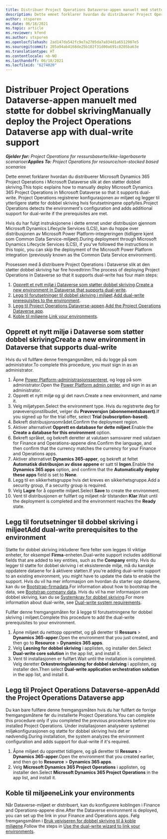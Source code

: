 ```yaml
---
title: Distribuer Project Operations Dataverse-appen manuelt med støtte for dobbel skriving
description: Dette emnet forklarer hvordan du distribuerer Project Operations Dataverse-appen manuelt slik at den støtter dobbel skriving.
author: stsporen
ms.date: 06/18/2021
ms.topic: article
ms.reviewer: kfend
ms.author: stsporen
ms.openlocfilehash: 2ad147da542fc9e7a2705da7a834d1a6512907e5
ms.sourcegitcommit: 205a94ab4168de25b102f31d00a691c8205ba63e
ms.translationtype: HT
ms.contentlocale: nb-NO
ms.lasthandoff: 06/18/2021
ms.locfileid: "6274020"
---
```

# <a name="manually-deploy-the-project-operations-dataverse-app-with-dual-write-support"></a><span data-ttu-id="fdced-103">Distribuer Project Operations Dataverse-appen manuelt med støtte for dobbel skriving</span><span class="sxs-lookup"><span data-stu-id="fdced-103">Manually deploy the Project Operations Dataverse app with dual-write support</span></span>

<span data-ttu-id="fdced-104">_**Gjelder for:** Project Operations for ressursbaserte/ikke-lagerbaserte scenarioer_</span><span class="sxs-lookup"><span data-stu-id="fdced-104">_**Applies To:** Project Operations for resource/non-stocked based scenarios_</span></span>

<span data-ttu-id="fdced-105">Dette emnet forklarer hvordan du distribuerer Microsoft Dynamics 365 Project Operations i Microsoft Dataverse slik at den støtter dobbel skriving.</span><span class="sxs-lookup"><span data-stu-id="fdced-105">This topic explains how to manually deploy Microsoft Dynamics 365 Project Operations in Microsoft Dataverse so that it supports dual-write.</span></span> <span data-ttu-id="fdced-106">Project Operations registrerer konfigurasjonen av miljøet og legger til ytterligere støtte for dobbel skriving hvis forutsetningene oppfylles.</span><span class="sxs-lookup"><span data-stu-id="fdced-106">Project Operations detects the environment's configuration and adds additional support for dual-write if the prerequisites are met.</span></span>

<span data-ttu-id="fdced-107">Hvis du har fulgt instruksjonene i dette emnet under distribusjon gjennom Microsoft Dynamics Lifecycle Services (LCS), kan du hoppe over distribusjonen av Microsoft Power Platform-integreringen (tidligere kjent som Common Data Service-miljøet).</span><span class="sxs-lookup"><span data-stu-id="fdced-107">During deployment through Microsoft Dynamics Lifecycle Services (LCS), if you've followed the instructions in this topic, you can skip the deployment of the Microsoft Power Platform integration (previously known as the Common Data Service environment).</span></span>

<span data-ttu-id="fdced-108">Prosessen med å distribuere Project Operations i Dataverse slik at den støtter dobbel skriving har fire hovedtrinn:</span><span class="sxs-lookup"><span data-stu-id="fdced-108">The process of deploying Project Operations in Dataverse so that it supports dual-write has four main steps:</span></span>

1. <span data-ttu-id="fdced-109">[Opprett et nytt miljø i Dataverse som støtter dobbel skriving](#create).</span><span class="sxs-lookup"><span data-stu-id="fdced-109">[Create a new environment in Dataverse that supports dual-write](#create).</span></span>
2. <span data-ttu-id="fdced-110">[Legg til forutsetninger til dobbel skriving i miljøet](#prerequisites).</span><span class="sxs-lookup"><span data-stu-id="fdced-110">[Add dual-write prerequisites to the environment](#prerequisites).</span></span>
3. <span data-ttu-id="fdced-111">[Legg til Project Operations Dataverse-appen](#dataverse).</span><span class="sxs-lookup"><span data-stu-id="fdced-111">[Add the Project Operations Dataverse app](#dataverse).</span></span>
4. <span data-ttu-id="fdced-112">[Koble til miljøene](#link).</span><span class="sxs-lookup"><span data-stu-id="fdced-112">[Link your environments](#link).</span></span>

## <a name="create-a-new-environment-in-dataverse-that-supports-dual-write"></a><a name="create"></a><span data-ttu-id="fdced-113">Opprett et nytt miljø i Dataverse som støtter dobbel skriving</span><span class="sxs-lookup"><span data-stu-id="fdced-113">Create a new environment in Dataverse that supports dual-write</span></span>

<span data-ttu-id="fdced-114">Hvis du vil fullføre denne fremgangsmåten, må du logge på som administrator.</span><span class="sxs-lookup"><span data-stu-id="fdced-114">To complete this procedure, you must sign in as an administrator.</span></span>

1. <span data-ttu-id="fdced-115">Åpne [Power Platform-administrasjonssenteret](https://admin.powerplatform.com), og logg på som administrator.</span><span class="sxs-lookup"><span data-stu-id="fdced-115">Open the [Power Platform admin center](https://admin.powerplatform.com), and sign in as an administrator.</span></span>
2. <span data-ttu-id="fdced-116">Opprett et nytt miljø og gi det navn.</span><span class="sxs-lookup"><span data-stu-id="fdced-116">Create a new environment, and name it.</span></span>
3. <span data-ttu-id="fdced-117">Velg miljøtypen.</span><span class="sxs-lookup"><span data-stu-id="fdced-117">Select the environment type.</span></span> <span data-ttu-id="fdced-118">Hvis du registrerte deg for prøveversjonstilbudet, velger du **Prøveversjon (abonnementsbasert)**.</span><span class="sxs-lookup"><span data-stu-id="fdced-118">If you signed up for the trial offer, select **Trial (subscription-based)**.</span></span>
4. <span data-ttu-id="fdced-119">Bekreft distribusjonsområdet.</span><span class="sxs-lookup"><span data-stu-id="fdced-119">Confirm the deployment region.</span></span>
5. <span data-ttu-id="fdced-120">Aktiver alternativet **Opprett en database for dette miljøet**.</span><span class="sxs-lookup"><span data-stu-id="fdced-120">Enable the **Create a database for this environment** option.</span></span> 
6. <span data-ttu-id="fdced-121">Bekreft språket, og bekreft deretter at valutaen samsvarer med valutaen for Finance and Operations-appene dine.</span><span class="sxs-lookup"><span data-stu-id="fdced-121">Confirm the language, and then confirm that the currency matches the currency for your Finance and Operations apps.</span></span>
7. <span data-ttu-id="fdced-122">Aktiver alternativet **Dynamics 365-apper**, og bekreft at feltet **Automatisk distribusjon av disse appene** er satt til **Ingen**.</span><span class="sxs-lookup"><span data-stu-id="fdced-122">Enable the **Dynamics 365 apps** option, and confirm that the **Automatically deploy these apps** field is set to **None**.</span></span>
8. <span data-ttu-id="fdced-123">Legg til en sikkerhetsgruppe hvis det kreves en sikkerhetsgruppe.</span><span class="sxs-lookup"><span data-stu-id="fdced-123">Add a security group, if a security group is required.</span></span>
9. <span data-ttu-id="fdced-124">Velg **Lagre** for å opprette miljøet.</span><span class="sxs-lookup"><span data-stu-id="fdced-124">Select **Save** to create the environment.</span></span>
10. <span data-ttu-id="fdced-125">Vent til distribusjonen er fullført og miljøet når tilstanden **Klar**.</span><span class="sxs-lookup"><span data-stu-id="fdced-125">Wait until the deployment is completed and the environment reaches the **Ready** state.</span></span>

## <a name="add-dual-write-prerequisites-to-the-environment"></a><a name="prerequisites"></a><span data-ttu-id="fdced-126">Legg til forutsetninger til dobbel skriving i miljøet</span><span class="sxs-lookup"><span data-stu-id="fdced-126">Add dual-write prerequisites to the environment</span></span>

<span data-ttu-id="fdced-127">Støtte for dobbel skriving inkluderer flere felter som legges til viktige enheter, for eksempel **Firma**-enheten.</span><span class="sxs-lookup"><span data-stu-id="fdced-127">Dual-write support includes additional fields that are added to key entities, such as the **Company** entity.</span></span> <span data-ttu-id="fdced-128">Hvis du legger til støtte for dobbel skriving i et eksisterende miljø, må du kanskje oppdatere dataene for å aktivere støtten.</span><span class="sxs-lookup"><span data-stu-id="fdced-128">If you're adding dual-write support to an existing environment, you might have to update the data to enable the support.</span></span> <span data-ttu-id="fdced-129">Hvis du vil ha mer informasjon om hvordan du starter opp dataene, kan du se [Bootstrap-firmadata](/dynamics365/fin-ops-core/dev-itpro/data-entities/dual-write/bootstrap-company-data).</span><span class="sxs-lookup"><span data-stu-id="fdced-129">For information about how to bootstrap the data, see [Bootstrap company data](/dynamics365/fin-ops-core/dev-itpro/data-entities/dual-write/bootstrap-company-data).</span></span> <span data-ttu-id="fdced-130">Hvis du vil ha mer informasjon om dobbel skriving, kan du se [Systemkrav for dobbel skriving](/dynamics365/fin-ops-core/dev-itpro/data-entities/dual-write/dual-write-system-req).</span><span class="sxs-lookup"><span data-stu-id="fdced-130">For more information about dual-write, see [Dual-write system requirements](/dynamics365/fin-ops-core/dev-itpro/data-entities/dual-write/dual-write-system-req).</span></span>

<span data-ttu-id="fdced-131">Fullfør denne fremgangsmåten for å legge til forutsetningene for dobbel skriving i miljøet.</span><span class="sxs-lookup"><span data-stu-id="fdced-131">Complete this procedure to add the dual-write prerequisites to your environment.</span></span>

1. <span data-ttu-id="fdced-132">Åpne miljøet du nettopp opprettet, og gå deretter til **Ressurs** \> **Dynamics 365-apper**.</span><span class="sxs-lookup"><span data-stu-id="fdced-132">Open the environment that you just created, and then go to **Resource** \> **Dynamics 365 apps**.</span></span>
2. <span data-ttu-id="fdced-133">Velg **Løsning for dobbel skriving** i applisten, og installer den.</span><span class="sxs-lookup"><span data-stu-id="fdced-133">Select **Dual-write core solution** in the app list, and install it.</span></span>
3. <span data-ttu-id="fdced-134">Vent til installasjonen er fullført.</span><span class="sxs-lookup"><span data-stu-id="fdced-134">Wait until the installation is completed.</span></span> <span data-ttu-id="fdced-135">Velg deretter **Orkestreringsløsning for dobbel skriving** i applisten, og installer den.</span><span class="sxs-lookup"><span data-stu-id="fdced-135">Then select **Dual-write application orchestration solution** in the app list, and install it.</span></span>

## <a name="add-the-project-operations-dataverse-app"></a><a name="dataverse"></a><span data-ttu-id="fdced-136">Legg til Project Operations Dataverse-appen</span><span class="sxs-lookup"><span data-stu-id="fdced-136">Add the Project Operations Dataverse app</span></span>

<span data-ttu-id="fdced-137">Du kan bare fullføre denne fremgangsmåten hvis du har fullført de forrige fremgangsmåtene før du installerte Project Operations.</span><span class="sxs-lookup"><span data-stu-id="fdced-137">You can complete this procedure only if you completed the previous procedures before you installed Project Operations.</span></span> <span data-ttu-id="fdced-138">Under installasjonen analyserer systemet miljøkonfigurasjonen og støtte for dobbel skriving hvis det er nødvendig.</span><span class="sxs-lookup"><span data-stu-id="fdced-138">During installation, the system analyzes the environment configuration and adds support for dual-write if it's required.</span></span>

1. <span data-ttu-id="fdced-139">Åpne miljøet du opprettet tidligere, og gå deretter til **Ressurs** \> **Dynamics 365-apper**.</span><span class="sxs-lookup"><span data-stu-id="fdced-139">Open the environment that you created earlier, and then go to **Resource** \> **Dynamics 365 apps**.</span></span>
2. <span data-ttu-id="fdced-140">Velg **Microsoft Dynamics 365 Project Operations** i applisten, og installer den.</span><span class="sxs-lookup"><span data-stu-id="fdced-140">Select **Microsoft Dynamics 365 Project Operations** in the app list, and install it.</span></span>

## <a name="link-your-environments"></a><a name="link"></a><span data-ttu-id="fdced-141">Koble til miljøene</span><span class="sxs-lookup"><span data-stu-id="fdced-141">Link your environments</span></span>

<span data-ttu-id="fdced-142">Når Dataverse-miljøet er distribuert, kan du konfigurere koblingen i Finance and Operations-appene dine.</span><span class="sxs-lookup"><span data-stu-id="fdced-142">After the Dataverse environment is deployed, you can set up the link in your Finance and Operations apps.</span></span> <span data-ttu-id="fdced-143">Følg fremgangsmåten i [Bruk veiviseren for dobbel skriving til å koble miljøene](/dynamics365/fin-ops-core/dev-itpro/data-entities/dual-write/link-your-environment).</span><span class="sxs-lookup"><span data-stu-id="fdced-143">Follow the steps in [Use the dual-write wizard to link your environments](/dynamics365/fin-ops-core/dev-itpro/data-entities/dual-write/link-your-environment).</span></span>
